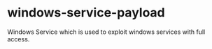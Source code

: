 # windows-service-payload
Windows Service which is used to exploit windows services with full access. 
